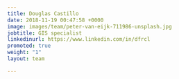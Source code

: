 ```yaml
---
title: Douglas Castillo
date: 2018-11-19 00:47:58 +0000
image: images/team/peter-van-eijk-711986-unsplash.jpg
jobtitle: GIS specialist
linkedinurl: https://www.linkedin.com/in/dfrcl
promoted: true
weight: "1"
layout: team

---
```


